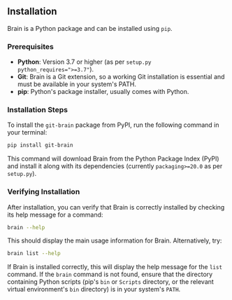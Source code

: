 Installation
------------

Brain is a Python package and can be installed using `pip`.

### Prerequisites

*   **Python**: Version 3.7 or higher (as per `setup.py` `python_requires=">=3.7"`).
*   **Git**: Brain is a Git extension, so a working Git installation is essential and must be available in your system's PATH.
*   **pip**: Python's package installer, usually comes with Python.

### Installation Steps

To install the `git-brain` package from PyPI, run the following command in your terminal:

```bash
pip install git-brain
```

This command will download Brain from the Python Package Index (PyPI) and install it along with its dependencies (currently `packaging>=20.0` as per `setup.py`).

### Verifying Installation

After installation, you can verify that Brain is correctly installed by checking its help message for a command:

```bash
brain --help
```
This should display the main usage information for Brain. Alternatively, try:
```bash
brain list --help
```

If Brain is installed correctly, this will display the help message for the `list` command. If the `brain` command is not found, ensure that the directory containing Python scripts (pip's `bin` or `Scripts` directory, or the relevant virtual environment's `bin` directory) is in your system's `PATH`.